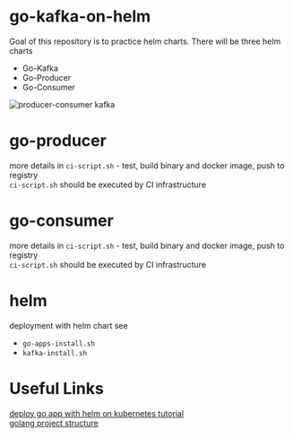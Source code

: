 
# go-kafka-on-helm

Goal of this repository is to practice helm charts. There will be three helm charts
* Go-Kafka
* Go-Producer
* Go-Consumer

![producer-consumer kafka](http://www.plantuml.com/plantuml/svg/SoWkIImgAStDuUBAoqz9LL0gACfFAKrEBLA22IJdvnMNve852ajJIrCLiXFJiXEvk60A5NHrxQ1YO1BCXsdYSaZDIm6Q3W00.svg)

# go-producer

more details in `ci-script.sh` - test, build binary and docker image, push to registry  
`ci-script.sh` should be executed by CI infrastructure  

# go-consumer

more details in `ci-script.sh` - test, build binary and docker image, push to registry  
`ci-script.sh` should be executed by CI infrastructure  

# helm

deployment with helm chart see
* `go-apps-install.sh`
* `kafka-install.sh`

# Useful Links

[deploy go app with helm on kubernetes tutorial](https://docs.bitnami.com/kubernetes/how-to/deploy-go-application-kubernetes-helm/)  
[golang project structure](https://github.com/golang-standards/project-layout)
